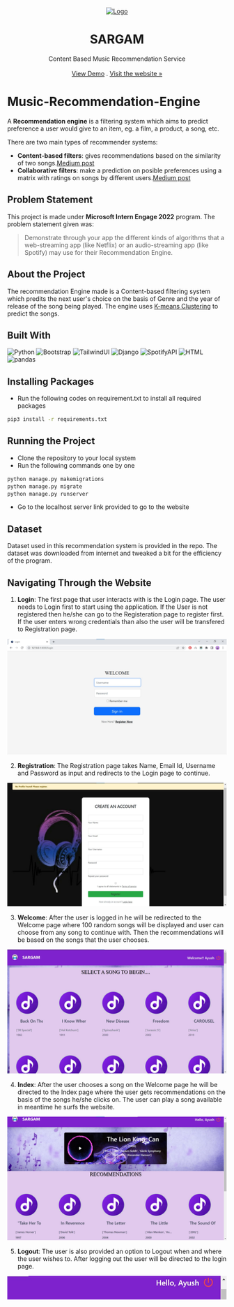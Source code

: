 <!-- PROJECT LOGO -->
<br />
<p align="center">
  <a href="https://github.com/radiaoctive11/rezonance">
    <img src="https://raw.githubusercontent.com/radioactive11/rezonance/1ea9ea1db2e20c0fd6bec84de4b8ba3c95d021da/STATIC_IMG/head.svg" alt="Logo" width="420" height="420">
  </a>
  <h1 align="center">SARGAM</h1>
  <p align="center">
    Content Based Music Recommendation Service 
    <br />
    <br />
    <a href="https://rezonance.vercel.app">View Demo</a>
    .
    <a href="https://github.com/radiaoctive11/rezonance/issues">Visit the website »</a>    
  </p>
</p>

#

# Music-Recommendation-Engine
A **Recommendation engine** is a filtering system which aims to predict  preference a user would give to an item, eg. a film, a product, a song, etc.

There are two main types of recommender systems:

- **Content-based filters**: gives recommendations based on the similarity of two songs.[Medium post](https://medium.com/@meinzaugarat/the-abc-of-building-a-music-recommender-system-part-i-230e99da9cad)
- **Collaborative filters**: make a prediction on posible preferences using a matrix with ratings on songs by different users.[Medium post](https://medium.com/@meinzaugarat/the-abc-of-building-a-music-recommender-system-part-ii-65ec3900d19f)

## Problem Statement

This project is made under **Microsoft Intern Engage 2022** program.
The problem statement given was:
>Demonstrate through your app the different kinds of algorithms that a web-streaming app (like Netflix) or an audio-streaming app (like Spotify) may use for their Recommendation Engine.

## About the Project
The recommendation Engine made is a Content-based filtering system which predits the next user's choice on the basis of Genre and the year of release of the song being played. The engine uses [K-means Clustering](https://blogs.oracle.com/ai-and-datascience/post/introduction-to-k-means-clustering#:~:text=K%2Dmeans%20clustering%20is%20a,represented%20by%20the%20variable%20K.) to predict the songs.

## Built With
<p float = "left">

<img alt="Python" src="https://img.shields.io/badge/-Python-3776AB?style=flat-square&logo=python&logoColor=white" />

<img alt="Bootstrap" src="https://img.shields.io/badge/-Bootstrap-silver?style=flat-square&logo=bootstrap&logoColor=blue">

<img alt="TailwindUI" src="https://img.shields.io/badge/-tailwindUI-black?style=flat-square&logo=tailwindUI&logoColor=white">
  
<img alt="Django" src="https://img.shields.io/badge/-Django-darkgreen?style=flat-square&logo=django&logoColor=white">
  
<img alt="SpotifyAPI" src="https://img.shields.io/badge/-SpotifyAPI-white?style=flat-square&logo=spotify&logoColor=green">
  
<img alt="HTML" src="https://img.shields.io/badge/-HTML-orange?style=flat-square&logo=HTML&logoColor=white">

<img alt="pandas" src="https://img.shields.io/badge/-pandas-150458?style=flat-square&logo=pandas&logoColor=white">


</p>

## Installing Packages
- Run the following codes on requirement.txt to install all required packages
```sh
pip3 install -r requirements.txt
```

## Running the Project
- Clone the repository to your local system
- Run the following commands one by one
```sh
python manage.py makemigrations
python manage.py migrate
python manage.py runserver
``` 
- Go to the localhost server link provided to go to the website

## Dataset
Dataset used in this recommendation system is provided in the repo. The dataset was downloaded from internet and tweaked a bit for the efficiency of the program.

## Navigating Through the Website
1. **Login**: The first page that user interacts with is the Login page. The user needs to Login first to start using the application. If the User  is not registered then he/she can go to the Registeration page to register first. If the user enters wrong credentials than also the user will be transfered to Registration page.
<img alt="Login Page" src="static/images/p1.jpg">


2. **Registration**: The Registration page takes Name, Email Id, Username and Password as input and redirects to the Login page to continue.
<img alt="Registration Page" src="static/images/p2.jpg">


3. **Welcome**: After the user is logged in he will be redirected to the Welcome page where 100 random songs will be displayed and user can choose from any song to continue with. Then the recommendations will be based on the songs that the user chooses.
<img alt="Welcome Page" src="static/images/p3.jpg">


4. **Index**: After the user chooses a song on the Welcome page he will be directed to the Index page where the user gets recommendations on the basis of the songs he/she clicks on. The user can play a song available in meantime he surfs the website.
<img alt="Index Page" src="static/images/p4.jpg">


5. **Logout**: The user is also provided an option to Logout when and where the user wishes to. After logging out the user will be directed to the login page.
<img alt="Logout Page" src="static/images/p5.jpg">




